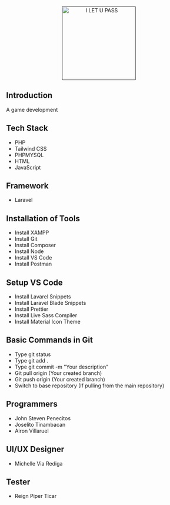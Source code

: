 <p align="center"><a href="" target="_blank"><img src="public\images\LetU.svg" height="200" width="200"  alt="I LET U PASS"></a></p>

## Introduction
A game development
## Tech Stack
- PHP
- Tailwind CSS
- PHPMYSQL
- HTML
- JavaScript

## Framework
- Laravel

## Installation of Tools
- Install XAMPP
- Install Git
- Install Composer
- Install Node
- Install VS Code
- Install Postman

## Setup VS Code
- Install Lavarel Snippets
- Install Laravel Blade Snippets
- Install Prettier
- Install Live Sass Compiler
- Install Material Icon Theme

## Basic Commands in Git
- Type git status
- Type git add .
- Type git commit -m "Your description"
- Git pull origin (Your created branch)
- Git push origin (Your created branch)
- Switch to base repository (If pulling from the main repository)

## Programmers
- John Steven Penecitos
- Joselito Tinambacan
- Airon Villaruel

## UI/UX Designer
- Michelle Via Rediga

## Tester
- Reign Piper Ticar




